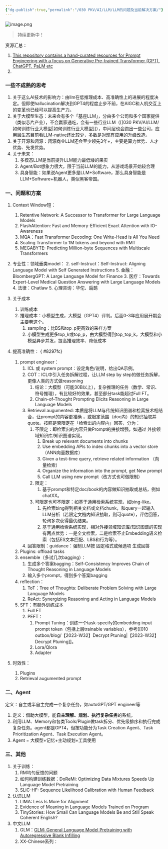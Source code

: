 ```yaml
---
{"dg-publish":true,"permalink":"/030 PKV/AI/LLM/LLM的问题及当前解决方案/"}
---
```


![image.png](https://s2.loli.net/2023/08/10/9Lnbx6sMjOtzH7A.png)

> 持续更新中！

资源汇总：
1. [This repository contains a hand-curated resources for Prompt Engineering with a focus on Generative Pre-trained Transformer (GPT), ChatGPT, PaLM etc](https://github.com/promptslab/Awesome-Prompt-Engineering)
2. 

### 一些不成熟的思考
1. 关于这么AI技术的影响力：由llm在低推理成本、高准确性上的进展的程度决定。但即使hallucination解决到GPT4的程度止步不前，在AIGC和人机交互上的变革也已经可以提高生产力。
2. 关于大模型生态：未来会有多个「基座LLM」，分由多个公司和多个国家提供（类似芯片产业），不会赢家通吃，会有一些行业LLM（[[030 PKV/AI/LLM/如何训练行业大模型\|如何训练行业大模型]]），中间层也会跑出一些公司，应用层生态目前看LLM-native还比较少，多数是对现有应用的升级改造。
3. 关于开源和闭源：闭源商业LLM还会至少领先3年+，主要是算力优势、人才优势、先发优势。
4. 关于未来：
	1. 多模态LLM是当前提升LLM能力最低矮的果实
	2. Agent/Bot想象力很大，限于当前LLM的能力，从游戏场景开始较合理
	3. 具身智能：如果说Agent更多是LLM+Software，那么具身智能是LLM+Software+机器人，类似黑客帝国。

### 一、问题和方案
1. Context Window短：
	1. Retentive Network: A Successor to Transformer for Large Language Models
	2. FlashAttention: Fast and Memory-Efficient Exact Attention with IO-Awareness
	3. MQA：Fast Transformer Decoding: One Write-Head is All You Need
	4. Scaling Transformer to 1M tokens and beyond with RMT
	5. MEGABYTE: Predicting Million-byte Sequences with Multiscale Transformers
2. 专业性：领域垂类model：
	2. self-Instruct：Self-Instruct: Aligning Language Model with Self Generated Instructions
	5. 金融：BloombergGPT: A Large Language Model for Finance
	3. 医疗：Towards Expert-Level Medical Question Answering with Large Language Models
	4. 法律：Chatlaw
	5. 心理咨询：华佗、扁鹊
4. 关于成本
	1. 训练成本
	2. 推理成本：小模型生成，大模型（GPT4）评判。后面0-3年应用展开期会主要卷这个。
		1. sampling：比BS和top_p更高效的采样方案
		2. 小模型生成更多top_k或top_p，由大模型得到top_top_k，大模型和小模型异步并发，提高推理效率、降低成本
5. 提高准确性：
{ #8297fc}

	1. prompt engineer：
		1. ICL 或 system prompt：设定角色/说明，给出QA示例。
		2. COT：ICL中引入任务拆解过程，让LLM step by step的做任务拆解，更像人类的方式做reasoning
			1. 结论：大模型（可能30B以上），复杂推理的任务（数学、常识、符号推理），有比较好的效果，甚至部分task能超过Full FT。
			2. Chain-of-Thought Prompting Elicits Reasoning in Large Language Models
		3. Retrieval augumented: 本质是将LLM与传统知识图谱和检索技术相结合，让prompt的内容更准确 ，或限定范围（doc内）的知识抽取并quote。按照是否限定在「检索出的内容内」回答，分为：
			1. 不限定：即检索出的内容只做Prompt的拼接增强，如通过 外接领域知识库/知识图谱实现。
				1. Break up relevant documents into chunks
				2. Use embedding APls to index chunks into a vector store（ANN向量数据库）
				3. Given a test-time query, retrieve related information （向量检索）
				4. Organize the information into the prompt, get New prompt
				5. Call LLM using new prompt（改方式也可做限制）
			2. 限定：
				1. 基于prompt和特定doc/book的内容做知识抽取或总结，例如chatXX。
			3. 可限定也可不限定：如基于通用检索系统实现，如bing-like。
				1. 先检索bing得到相关文档或文档chunk，和query一起输入LLM分析（若限定文档内知识抽取，则可quote），评估回答，轮询多次获得最优结果。
				2. 基于通用检索系统实现，相对外接领域知识库/知识图谱的实现有两点优势：一是全文检索，二是检索不止Embedding语义检索（包括ES文本匹配、LBS和行为等）。
		4. 回答限制：guidance：强制LLM按 固定格式或候选项 生成回答
	2. Plugins: offload tasks
	3. ensemble（多试几次bagging）：
		1. 生成多个答案bagging：Self-Consistency Improves Chain of Thought Reasoning in Language Models
		2. 输入多个prompt，得到多个答案bagging
	4. reflection：
		1. ToT：Tree of Thoughts: Deliberate Problem Solving with Large Language Models
		2. ReAct: Synergizing Reasoning and Acting in Language Models
	5. SFT：有额外训练成本
		1. Full FT
		2. PEFT：
			1. Prompt Tuning：训练一个task-specify的embedding input prompt token（包括上层trainable variables），参考[[010 outbox/blog/【2023-W32】Decrypt Ptuning\|【2023-W32】Decrypt Ptuning]]。
			2. Lora/Qlora
			3. Adapter
6. 时效性：
	1. Plugins
	2. Retrieval augumented prompt

### 二、Agent
定义：自主或半自主完成一个复杂任务，如autoGPT/GPT engineer等
1. 定义：借助大模型，能**自主理解、规划、执行复杂任务**的系统。 
2. 利用LLM、Memory和各类Tools/Plugin做task拆分、优先级排序和执行完成复杂任务。agent都是GPT4，但按功能分为Task Creation Agent、Task Prioritization Agent、Task Execution Agent。
3. Agent = 大模型+记忆+主动规划+工具使用

### 三、其他
1. 关于训练：
	1.  RM均匀反馈的问题
	2. 如何构建训练数据：DoReMi: Optimizing Data Mixtures Speeds Up Language Model Pretraining
	3. SLiC-HF: Sequence Likelihood Calibration with Human Feedback
2. 认识LLM
	1. LIMA: Less Is More for Alignment
	2. Evidence of Meaning in Language Models Trained on Program
	3. TinyStories: How Small Can Language Models Be and Still Speak Coherent English?
3. 中文LLM
	1. GLM：[GLM: General Language Model Pretraining with Autoregressive Blank Infilling](https://arxiv.org/abs/2103.10360)
	2. XX-Chinese系列：



